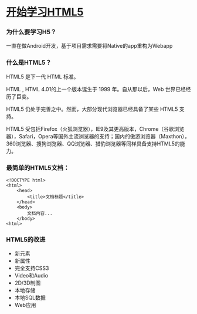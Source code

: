 # [开始学习HTML5](https://www.w3cschool.cn/html5/html5-intro.html)

### 为什么要学习H5？
一直在做Android开发，基于项目需求需要将Native的app重构为Webapp

### 什么是HTML5？
HTML5 是下一代 HTML 标准。

HTML , HTML 4.01的上一个版本诞生于 1999 年。自从那以后，Web 世界已经经历了巨变。

HTML5 仍处于完善之中。然而，大部分现代浏览器已经具备了某些 HTML5 支持。

HTML5 受包括Firefox（火狐浏览器），IE9及其更高版本，Chrome（谷歌浏览器），Safari，Opera等国外主流浏览器的支持；国内的傲游浏览器（Maxthon）， 360浏览器、搜狗浏览器、QQ浏览器、猎豹浏览器等同样具备支持HTML5的能力。

### 最简单的HTML5文档：
```
<!DOCTYPE html>
<html>
    <head>
        <title>文档标题</title>
    </head>
    <body>
        文档内容...
    </body>
<html>
```

### HTML5的改进
- 新元素
- 新属性
- 完全支持CSS3
- Video和Audio
- 2D/3D制图
- 本地存储
- 本地SQL数据
- Web应用

